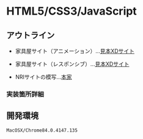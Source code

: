 # HTML5/CSS3/JavaScript

## アウトライン

- 家具屋サイト（アニメーション）...[見本XDサイト]()

- 家具屋サイト（レスポンシブ）...[見本XDサイト]()

- NRIサイトの模写...[本家]()

### 実装箇所詳細

## 開発環境
```
MacOSX/Chrome84.0.4147.135
```
